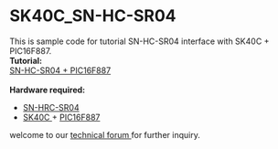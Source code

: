 # SK40C_SN-HC-SR04
This is sample code for tutorial SN-HC-SR04 interface with SK40C + PIC16F887.<br/>
<strong>Tutorial:</strong> <br/>
<a href="http://tutorial.cytron.com.my/2013/11/19/sn-hc-sr04-pic16f887/" target="_blank"> SN-HC-SR04 + PIC16F887 </a> <br/> <br/>
<strong>Hardware required:</strong><br/>
<ul>
<li><a href="http://www.cytron.com.my/p-sn-hc-sr04" target= "_blank"> SN-HRC-SR04 </a></li>
<li><a href="http://www.cytron.com.my/p-sk40c" target= "_blank">SK40C </a> +  <a href="http://www.cytron.com.my/p-ic-pic-16f887" target= "_blank">PIC16F887 </a></li>
</ul>
welcome to our <a href="http://forum.cytron.com.my" target="_blank"> technical forum </a> for further inquiry.

